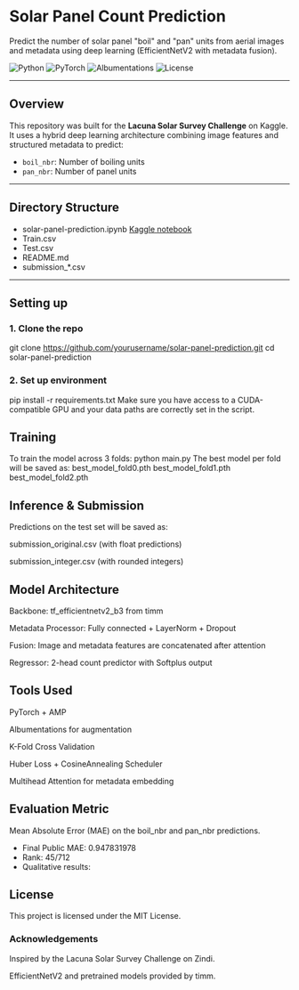 # Solar Panel Count Prediction

Predict the number of solar panel "boil" and "pan" units from aerial images and metadata using deep learning (EfficientNetV2 with metadata fusion).

![Python](https://img.shields.io/badge/Python-3.10-blue)
![PyTorch](https://img.shields.io/badge/PyTorch-2.0-orange)
![Albumentations](https://img.shields.io/badge/Augmentation-Albumentations-green)
![License](https://img.shields.io/badge/License-MIT-lightgrey)

---

## Overview

This repository was built for the **Lacuna Solar Survey Challenge** on Kaggle. It uses a hybrid deep learning architecture combining image features and structured metadata to predict:

- `boil_nbr`: Number of boiling units
- `pan_nbr`: Number of panel units

---

## Directory Structure

  - solar-panel-prediction.ipynb [Kaggle notebook](https://www.kaggle.com/code/bishtprachi/efficientnetv2-lacuna-solar-panel/)
  - Train.csv
  - Test.csv
  - README.md
  - submission_*.csv
  
---

## Setting up

### 1. Clone the repo

  git clone https://github.com/yourusername/solar-panel-prediction.git
  cd solar-panel-prediction

### 2. Set up environment
  pip install -r requirements.txt
  Make sure you have access to a CUDA-compatible GPU and your data paths are correctly set in the script.

## Training
  To train the model across 3 folds:
  python main.py
  The best model per fold will be saved as:
  best_model_fold0.pth
  best_model_fold1.pth
  best_model_fold2.pth

## Inference & Submission
  Predictions on the test set will be saved as:
  
  submission_original.csv (with float predictions)
  
  submission_integer.csv (with rounded integers)

## Model Architecture
  Backbone: tf_efficientnetv2_b3 from timm
  
  Metadata Processor: Fully connected + LayerNorm + Dropout
  
  Fusion: Image and metadata features are concatenated after attention
  
  Regressor: 2-head count predictor with Softplus output

## Tools Used
  PyTorch + AMP
  
  Albumentations for augmentation
  
  K-Fold Cross Validation
  
  Huber Loss + CosineAnnealing Scheduler
  
  Multihead Attention for metadata embedding

## Evaluation Metric
  Mean Absolute Error (MAE) on the boil_nbr and pan_nbr predictions.
  - Final Public MAE: 0.947831978
  - Rank: 45/712
  - Qualitative results:

    

## License
  This project is licensed under the MIT License.

### Acknowledgements
  Inspired by the Lacuna Solar Survey Challenge on Zindi.
  
  EfficientNetV2 and pretrained models provided by timm.
